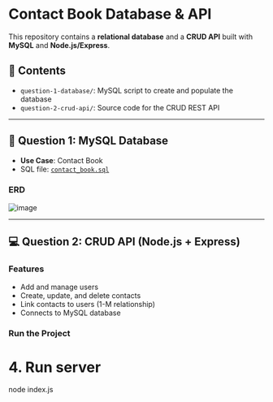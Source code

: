 # Contact Book Database & API

This repository contains a **relational database** and a **CRUD API** built with **MySQL** and **Node.js/Express**.

## 📁 Contents

- `question-1-database/`: MySQL script to create and populate the database
- `question-2-crud-api/`: Source code for the CRUD REST API

---

## 🧠 Question 1: MySQL Database

- **Use Case**: Contact Book
- SQL file: [`contact_book.sql`](./question-1-database/contact_book.sql)

### ERD

![image](https://github.com/user-attachments/assets/fbdd1ded-d971-43c3-a805-55008db81c34)

---

## 💻 Question 2: CRUD API (Node.js + Express)

### Features

- Add and manage users
- Create, update, and delete contacts
- Link contacts to users (1-M relationship)
- Connects to MySQL database

### Run the Project

# 4. Run server
node index.js
